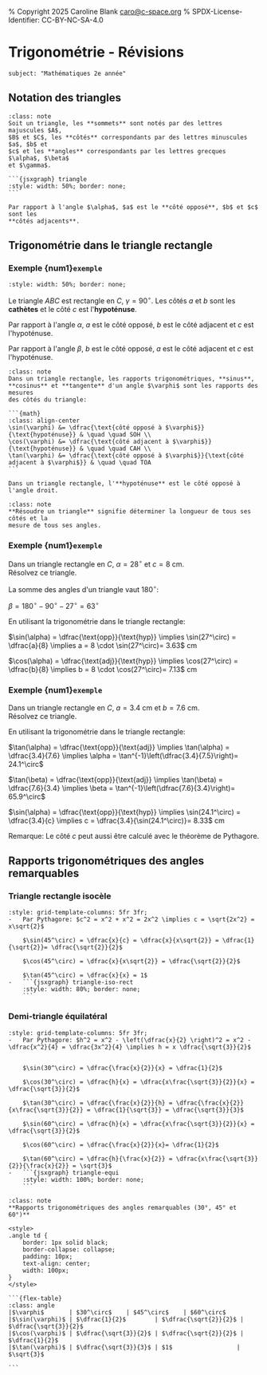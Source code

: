 % Copyright 2025 Caroline Blank <caro@c-space.org>
% SPDX-License-Identifier: CC-BY-NC-SA-4.0

# Trigonométrie - Révisions

```{metadata}
subject: "Mathématiques 2e année"
```

## Notation des triangles

<script type="module">
const {defaults, initBoard} =
    await tdoc.import('jsxgraph.js');
const attrs = [defaults, {
    boundingBox: [-3.5, 3.5, 3.5, -0.5],
    axis: false, grid: false,
    defaults: {
        segment: {strokeColor: JXG.palette.black, strokeWidth: 2},
        point: {size: 0, label: {anchorY:'top'}},
        angle: {strokeColor: JXG.palette.black, fillColor: JXG.palette.black,
                fillOpacity: 0.2, strokeWidth: 1,
                label: {strokeColor: JXG.palette.black}},
    },
}];

initBoard('triangle', attrs, board => {
    const A = board.create('point', [-3, 0], {
        name: '\\(A\\)', withLabel: true,
        label: {anchorX: 'right', offset: [-8, 0]}
    });
    const B = board.create('point', [3, 0], {
        name: '\\(B\\)', withLabel: true,
        label: {anchorX: 'left', offset: [4, 0]}
    });
    const C = board.create('point', [1, 3], {
        name: '\\(C\\)', withLabel: true,
        label: {anchorX: 'middle', offset: [0, 24]}
    });
    const c = board.create('segment', [A, B], {
        name: '\\(c\\)', withLabel: true,
        label: {anchorX: 'right', offset: [0, -8]}
    });
    const b = board.create('segment', [A, C], {
        name: '\\(b\\)', withLabel: true,
        label: {anchorX: 'right', offset: [-8, 8]}
    });
    const a = board.create('segment', [B, C], {
        name: '\\(a\\)', withLabel: true,
        label: {anchorX: 'left', offset: [8, 8]}
    });
    const alpha = board.create('angle', [B, A, C], {
        name: '\\(\\alpha\\)', withLabel: true,
        label: {anchorX: 'middle', offset: [-28, -6]}
    });
    const beta = board.create('angle', [C, B, A], {
        name: '\\(\\beta\\)', withLabel: true,
        label: {anchorX: 'middle', offset: [30, -26]}
    });
    const gamma = board.create('angle', [A, C, B], {
        name: '\\(\\gamma\\)', withLabel: true,
        label: {anchorX: 'middle', offset: [4, 24]}
    });
});
initBoard('triangle-rectangle', attrs, board => {
    const A = board.create('point', [3, 0], {
        name: '\\(A\\)', withLabel: true,
        label: {anchorX: 'left', offset: [4, 0]}
    });
    const B = board.create('point', [-1, 3], {
        name: '\\(B\\)', withLabel: true,
        label: {anchorX: 'middle', offset: [0, 24]}
    });
    const C = board.create('point', [-1, 0], {
        name: '\\(C\\)', withLabel: true,
        label: {anchorX: 'right', offset: [-12, 0]}
    });
    const c = board.create('segment', [A, B], {
        name: '\\(c\\)', withLabel: true,
        label: {anchorX: 'middle', anchorY: 'middle', offset: [8, 8]}
    });
    const b = board.create('segment', [A, C], {
        name: '\\(b\\)', withLabel: true,
        label: {anchorX: 'right', offset: [0, -12]}
    });
    const a = board.create('segment', [B, C], {
        name: '\\(a\\)', withLabel: true,
        label: {anchorX: 'right', anchorY: 'middle', offset: [-8, 0]}
    });
    const alpha = board.create('angle', [B, A, C], {
        name: '\\(\\alpha\\)', withLabel: true,
        label: {anchorX: 'middle', offset: [25, -16]}
    });
    const beta = board.create('angle', [C, B, A], {
        name: '\\(\\beta\\)', withLabel: true,
        label: {anchorX: 'middle', offset: [-18, 32]}
    });
    const gamma = board.create('angle', [A, C, B], {
        radius: 0.6,
        name: '\\(\\gamma\\)', withLabel: true,
        label: {anchorX: 'middle', offset: [-15, -15]}
    });
});
</script>

````{admonition} Définition
:class: note
Soit un triangle, les **sommets** sont notés par des lettres majuscules $A$,
$B$ et $C$, les **côtés** correspondants par des lettres minuscules $a$, $b$ et
$c$ et les **angles** correspondants par les lettres grecques $\alpha$, $\beta$
et $\gamma$.

```{jsxgraph} triangle
:style: width: 50%; border: none;
```

Par rapport à l'angle $\alpha$, $a$ est le **côté opposé**, $b$ et $c$ sont les
**côtés adjacents**.
````

## Trigonométrie dans le triangle rectangle

### Exemple {num1}`exemple`

```{jsxgraph} triangle-rectangle
:style: width: 50%; border: none;
```

Le triangle $ABC$ est rectangle en $C$, $\gamma = 90^\circ$. Les côtés $a$ et
$b$ sont les **cathètes** et le côté $c$ est l'**hypoténuse**.

Par rapport à l'angle $\alpha$, $a$ est le côté opposé, $b$ est le côté adjacent
et $c$ est l'hypoténuse.

Par rapport à l'angle $\beta$, $b$ est le côté opposé, $a$ est le côté adjacent
et $c$ est l'hypoténuse.


````{admonition} Définition
:class: note
Dans un triangle rectangle, les rapports trigonométriques, **sinus**,
**cosinus** et **tangente** d'un angle $\varphi$ sont les rapports des mesures
des côtés du triangle:

```{math}
:class: align-center
\sin(\varphi) &= \dfrac{\text{côté opposé à $\varphi$}}{\text{hypoténuse}} & \quad \quad SOH \\
\cos(\varphi) &= \dfrac{\text{côté adjacent à $\varphi$}}{\text{hypoténuse}} & \quad \quad CAH \\
\tan(\varphi) &= \dfrac{\text{côté opposé à $\varphi$}}{\text{côté adjacent à $\varphi$}} & \quad \quad TOA
```

Dans un triangle rectangle, l'**hypoténuse** est le côté opposé à l'angle droit.
````

```{admonition} Définition
:class: note
**Résoudre un triangle** signifie déterminer la longueur de tous ses côtés et la
mesure de tous ses angles.
```

### Exemple {num1}`exemple`

Dans un triangle rectangle en $C$, $\alpha = 28^\circ$ et $c = 8$ cm.\
Résolvez ce triangle.

La somme des angles d'un triangle vaut $180^\circ$:

$\beta = 180^\circ - 90^\circ - 27^\circ = 63^\circ$

En utilisant la trigonométrie dans le triangle rectangle:

$\sin(\alpha) = \dfrac{\text{opp}}{\text{hyp}} \implies \sin(27^\circ) = \dfrac{a}{8} \implies a = 8 \cdot \sin(27^\circ)= 3.63$ cm

$\cos(\alpha) = \dfrac{\text{adj}}{\text{hyp}} \implies \cos(27^\circ) = \dfrac{b}{8} \implies b = 8 \cdot \cos(27^\circ)= 7.13$ cm

### Exemple {num1}`exemple`

Dans un triangle rectangle en $C$, $a = 3.4$ cm et $b = 7.6$ cm.\
Résolvez ce triangle.

En utilisant la trigonométrie dans le triangle rectangle:

$\tan(\alpha) = \dfrac{\text{opp}}{\text{adj}} \implies \tan(\alpha) = \dfrac{3.4}{7.6} \implies \alpha = \tan^{-1}\left(\dfrac{3.4}{7.5}\right)= 24.1^\circ$

$\tan(\beta) = \dfrac{\text{opp}}{\text{adj}} \implies \tan(\beta) = \dfrac{7.6}{3.4} \implies \beta = \tan^{-1}\left(\dfrac{7.6}{3.4}\right)= 65.9^\circ$

$\sin(\alpha) = \dfrac{\text{opp}}{\text{hyp}} \implies \sin(24.1^\circ) = \dfrac{3.4}{c} \implies c = \dfrac{3.4}{\sin(24.1^\circ)}= 8.33$ cm

Remarque: Le côté $c$ peut aussi être calculé avec le théorème de Pythagore.



## Rapports trigonométriques des angles remarquables

### Triangle rectangle isocèle

<script type="module">
const {defaults, initBoard} =
    await tdoc.import('jsxgraph.js');
const attrs = [defaults, {
    boundingBox: [-0.5, 4.5, 4.5, -0.5],
    axis: false, grid: false,
    defaults: {
        segment: {strokeColor: JXG.palette.black, strokeWidth: 2},
        point: {size: 0, withLabel: false},
        angle: {strokeColor: JXG.palette.black, fillColor: JXG.palette.black,
                fillOpacity: 0.2, strokeWidth: 1,
                label: {strokeColor: JXG.palette.black}},
    },
}];

initBoard('triangle-iso-rect', attrs, board => {
    const A = board.create('point', [0, 0]);
    const B = board.create('point', [4, 0]);
    const C = board.create('point', [4, 4]);
    const D = board.create('point', [0, 4]);
    board.create('segment', [A, B], {
        name: '\\(x\\)', withLabel: true,
        label: {anchorX: 'middle', anchorY: 'top', offset: [0, 0]}
    });
    board.create('segment', [D, A], {
        name: '\\(x\\)', withLabel: true,
        label: {anchorX: 'right', anchorY: 'middle', offset: [-8, 0]}
    });
    board.create('segment', [B, D], {
        name: '\\(c\\)', withLabel: true,
        label: {anchorX: 'middle', anchorY: 'middle', offset: [8, 8]}
    });
    board.create('segment', [B, C], {dash: 3});
    board.create('segment', [C, D], {dash: 3});
    board.create('angle', [D, B, A], {
        radius: 0.6,
        name: '\\(45^\\circ\\)', withLabel: true,
        label: {anchorX: 'middle', anchorY: 'middle'}
    });
    board.create('angle', [A, D, B], {
        radius: 0.6,
        name: '\\(45^\\circ\\)', withLabel: true,
        label: {anchorX: 'middle', anchorY: 'middle', offset: [0, 0]}
    });
    board.create('angle', [B, A, D], {
        radius: 0.4, fillOpacity: 0,  withLabel: false,
    });
    board.create('angle', [D, C, B], {
        radius: 0.4, fillOpacity: 0,  withLabel: false,
    });
});
</script>


````{list-grid}
:style: grid-template-columns: 5fr 3fr;
-   Par Pythagore: $c^2 = x^2 + x^2 = 2x^2 \implies c = \sqrt{2x^2} = x\sqrt{2}$

    $\sin(45^\circ) = \dfrac{x}{c} = \dfrac{x}{x\sqrt{2}} = \dfrac{1}{\sqrt{2}}= \dfrac{\sqrt{2}}{2}$

    $\cos(45^\circ) = \dfrac{x}{x\sqrt{2}} = \dfrac{\sqrt{2}}{2}$

    $\tan(45^\circ) = \dfrac{x}{x} = 1$
-   ```{jsxgraph} triangle-iso-rect
    :style: width: 80%; border: none;
    ```
````

### Demi-triangle équilatéral

<script type="module">
const {defaults, initBoard} =
    await tdoc.import('jsxgraph.js');
const attrs = [defaults, {
    boundingBox: [-0.5, 4.5, 4.5, -1],
    axis: false, grid: false,
    defaults: {
        segment: {strokeColor: JXG.palette.black, strokeWidth: 2},
        point: {size: 0, withLabel: false},
        angle: {strokeColor: JXG.palette.black, fillColor: JXG.palette.black,
                fillOpacity: 0.2, strokeWidth: 1,
                label: {strokeColor: JXG.palette.black}},
    },
}];

initBoard('triangle-equi', attrs, board => {
    const A = board.create('point', [0, 0]);
    const B = board.create('point', [4, 0]);
    const C = board.create('point', [2, 4 * Math.sqrt(3) /2 ]);
    const D = board.create('point', [2, 0]);
    board.create('segment', [A,C], {
        name: '\\(x\\)', withLabel: true,
        label: {anchorX: 'middle', anchorY: 'middle', offset: [-8, 8]}
    });
    board.create('segment', [A, D], {
        name: '\\(\\frac{x}{2}\\)', withLabel: true,
        label: {anchorX: 'middle', anchorY: 'top', offset: [0, 0]}
    });
    board.create('segment', [C, D], {
        name: '\\(h\\)', withLabel: true,
        label: {anchorX: 'left', anchorY: 'middle', offset: [8, 0]}
    });
    board.create('segment', [D, B], {dash: 3});
    board.create('segment', [B, C], {dash: 3});
    board.create('angle', [D, A, C], {
        radius: 0.6,
        name: '\\(60^\\circ\\)', withLabel: true,
        label: {anchorX: 'middle', anchorY: 'middle'}
    });
    board.create('angle', [A, C, D], {
        radius: 0.6,
        name: '\\(30^\\circ\\)', withLabel: true,
        label: {anchorX: 'middle', anchorY: 'middle', offset: [0.5, -6]}
    });
    board.create('angle', [C, D, A], {
        radius: 0.4, fillOpacity: 0,  withLabel: false,
    });
});
</script>


````{list-grid}
:style: grid-template-columns: 5fr 3fr;
-   Par Pythagore: $h^2 = x^2 - \left(\dfrac{x}{2} \right)^2 = x^2 - \dfrac{x^2}{4} = \dfrac{3x^2}{4} \implies h = x \dfrac{\sqrt{3}}{2}$


    $\sin(30^\circ) = \dfrac{\frac{x}{2}}{x} = \dfrac{1}{2}$

    $\cos(30^\circ) = \dfrac{h}{x} = \dfrac{x\frac{\sqrt{3}}{2}}{x} = \dfrac{\sqrt{3}}{2}$

    $\tan(30^\circ) = \dfrac{\frac{x}{2}}{h} = \dfrac{\frac{x}{2}}{x\frac{\sqrt{3}}{2}} = \dfrac{1}{\sqrt{3}} = \dfrac{\sqrt{3}}{3}$

    $\sin(60^\circ) = \dfrac{h}{x} = \dfrac{x\frac{\sqrt{3}}{2}}{x} = \dfrac{\sqrt{3}}{2}$

    $\cos(60^\circ) = \dfrac{\frac{x}{2}}{x}= \dfrac{1}{2}$

    $\tan(60^\circ) = \dfrac{h}{\frac{x}{2}} = \dfrac{x\frac{\sqrt{3}}{2}}{\frac{x}{2}} = \sqrt{3}$
-   ```{jsxgraph} triangle-equi
    :style: width: 100%; border: none;
    ```
````


````{admonition} Théorème
:class: note
**Rapports trigonométriques des angles remarquables (30°, 45° et 60°)**

<style>
.angle td {
    border: 1px solid black;
    border-collapse: collapse;
    padding: 10px;
    text-align: center;
    width: 100px;
}
</style>

```{flex-table}
:class: angle
|$\varphi$       | $30^\circ$    | $45^\circ$    | $60^\circ$
|$\sin(\varphi)$ | $\dfrac{1}{2}$        | $\dfrac{\sqrt{2}}{2}$ | $\dfrac{\sqrt{3}}{2}$
|$\cos(\varphi)$ | $\dfrac{\sqrt{3}}{2}$ | $\dfrac{\sqrt{2}}{2}$ | $\dfrac{1}{2}$
|$\tan(\varphi)$ | $\dfrac{\sqrt{3}}{3}$ | $1$                  | $\sqrt{3}$

```
````




